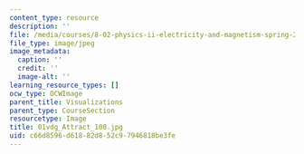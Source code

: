 ```yaml
---
content_type: resource
description: ''
file: /media/courses/8-02-physics-ii-electricity-and-magnetism-spring-2007/c66d8596d61882d852c97946818be3fe_01vdg_Attract_100.jpg
file_type: image/jpeg
image_metadata:
  caption: ''
  credit: ''
  image-alt: ''
learning_resource_types: []
ocw_type: OCWImage
parent_title: Visualizations
parent_type: CourseSection
resourcetype: Image
title: 01vdg_Attract_100.jpg
uid: c66d8596-d618-82d8-52c9-7946818be3fe
---
```

